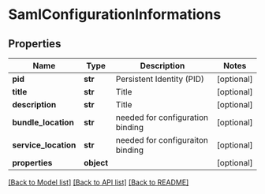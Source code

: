 # SamlConfigurationInformations

## Properties
Name | Type | Description | Notes
------------ | ------------- | ------------- | -------------
**pid** | **str** | Persistent Identity (PID) | [optional] 
**title** | **str** | Title | [optional] 
**description** | **str** | Title | [optional] 
**bundle_location** | **str** | needed for configuration binding | [optional] 
**service_location** | **str** | needed for configuraiton binding | [optional] 
**properties** | **object** |  | [optional] 

[[Back to Model list]](../README.md#documentation-for-models) [[Back to API list]](../README.md#documentation-for-api-endpoints) [[Back to README]](../README.md)


